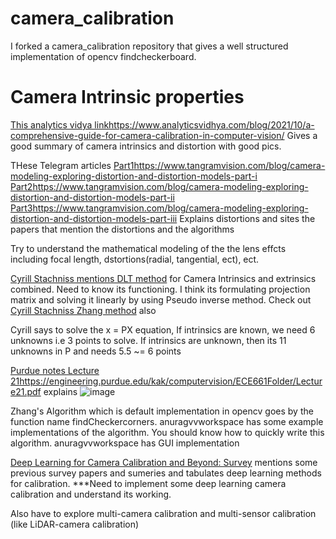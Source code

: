 # camera_calibration
I forked a camera_calibration repository that gives a well structured implementation of opencv findcheckerboard. 

# Camera Intrinsic properties
[This analytics vidya link](https://www.analyticsvidhya.com/blog/2021/10/a-comprehensive-guide-for-camera-calibration-in-computer-vision/)https://www.analyticsvidhya.com/blog/2021/10/a-comprehensive-guide-for-camera-calibration-in-computer-vision/ Gives a good summary of camera intrinsics and distortion with good pics.

THese Telegram articles [Part1](https://www.tangramvision.com/blog/camera-modeling-exploring-distortion-and-distortion-models-part-i)https://www.tangramvision.com/blog/camera-modeling-exploring-distortion-and-distortion-models-part-i [Part2](https://www.tangramvision.com/blog/camera-modeling-exploring-distortion-and-distortion-models-part-ii)https://www.tangramvision.com/blog/camera-modeling-exploring-distortion-and-distortion-models-part-ii [Part3](https://www.tangramvision.com/blog/camera-modeling-exploring-distortion-and-distortion-models-part-iii)https://www.tangramvision.com/blog/camera-modeling-exploring-distortion-and-distortion-models-part-iii Explains distortions and sites the papers that mention the distortions and the algorithms

Try to understand the mathematical modeling of the the lens effcts including focal length, dstortions(radial, tangential, ect), ect.


[Cyrill Stachniss mentions DLT method](https://www.youtube.com/watch?v=3NcQbZu6xt8) for Camera Intrinsics and extrinsics combined. 
Need to know its functioning. I think its formulating projection matrix and solving it linearly by using Pseudo inverse method.
Check out [Cyrill Stachniss Zhang method](https://www.youtube.com/watch?v=-9He7Nu3u8s) also

Cyrill says to solve the x = PX equation, If intrinsics are known, we need 6 unknowns i.e 3 points to solve. If intrinsics are unknown, then its 11 unknowns in P and needs 5.5 \~= 6 points

[Purdue notes Lecture 21](https://engineering.purdue.edu/kak/computervision/ECE661Folder/Lecture21.pdf)https://engineering.purdue.edu/kak/computervision/ECE661Folder/Lecture21.pdf explains 
![image](https://github.com/vvanurag/camera_calibration_project/assets/22678131/6ca1de12-1d39-47f0-8fec-2a08efaf7815)

Zhang's Algorithm which is default implementation in opencv goes by the function name findCheckercorners. anuragvvworkspace has some example implementations of the algorithm. You should know how to quickly write this algorithm.
anuragvvworkspace has GUI implementation 


[Deep Learning for Camera Calibration and Beyond: Survey](https://arxiv.org/pdf/2303.10559.pdf) mentions some previous survey papers and sumeries and tabulates deep learning methods for calibration.
***Need to implement some deep learning camera calibration and understand its working.

Also have to explore multi-camera calibration and multi-sensor calibration (like LiDAR-camera calibration)



